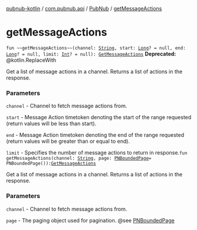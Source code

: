 [pubnub-kotlin](../../index.md) / [com.pubnub.api](../index.md) / [PubNub](index.md) / [getMessageActions](./get-message-actions.md)

# getMessageActions

`fun ~~getMessageActions~~(channel: `[`String`](https://kotlinlang.org/api/latest/jvm/stdlib/kotlin/-string/index.html)`, start: `[`Long`](https://kotlinlang.org/api/latest/jvm/stdlib/kotlin/-long/index.html)`? = null, end: `[`Long`](https://kotlinlang.org/api/latest/jvm/stdlib/kotlin/-long/index.html)`? = null, limit: `[`Int`](https://kotlinlang.org/api/latest/jvm/stdlib/kotlin/-int/index.html)`? = null): `[`GetMessageActions`](../../com.pubnub.api.endpoints.message_actions/-get-message-actions/index.md)
**Deprecated:** @kotlin.ReplaceWith

Get a list of message actions in a channel. Returns a list of actions in the response.

### Parameters

`channel` - Channel to fetch message actions from.

`start` - Message Action timetoken denoting the start of the range requested
    (return values will be less than start).

`end` - Message Action timetoken denoting the end of the range requested
    (return values will be greater than or equal to end).

`limit` - Specifies the number of message actions to return in response.`fun getMessageActions(channel: `[`String`](https://kotlinlang.org/api/latest/jvm/stdlib/kotlin/-string/index.html)`, page: `[`PNBoundedPage`](../../com.pubnub.api.models.consumer/-p-n-bounded-page/index.md)` = PNBoundedPage()): `[`GetMessageActions`](../../com.pubnub.api.endpoints.message_actions/-get-message-actions/index.md)

Get a list of message actions in a channel. Returns a list of actions in the response.

### Parameters

`channel` - Channel to fetch message actions from.

`page` - The paging object used for pagination. @see [PNBoundedPage](../../com.pubnub.api.models.consumer/-p-n-bounded-page/index.md)